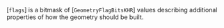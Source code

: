 [`flags`] is a bitmask of [`GeometryFlagBitsKHR`] values
describing additional properties of how the geometry should be built.